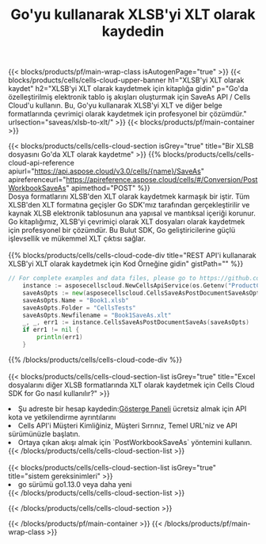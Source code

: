 ﻿---
title:  Go'yu kullanarak XLSB'yi XLT olarak kaydedin
description:  XLSB formatındaki dosyayı XLT formatındaki dosya olarak kaydetmek için Go için Aspose.Cells Cloud SDK'yı kullanma.
---
{{< blocks/products/pf/main-wrap-class isAutogenPage="true" >}}
{{< blocks/products/cells/cells-cloud-upper-banner h1="XLSB\'yi XLT olarak kaydet" h2="XLSB\'yi XLT olarak kaydetmek için kitaplığa gidin" p="Go\'da özelleştirilmiş elektronik tablo iş akışları oluşturmak için SaveAs API / Cells Cloud\'u kullanın. Bu, Go\'yu kullanarak XLSB\'yi XLT ve diğer belge formatlarında çevrimiçi olarak kaydetmek için profesyonel bir çözümdür." urlsection="saveas/xlsb-to-xlt/" >}}
{{< blocks/products/pf/main-container >}}

{{< blocks/products/cells/cells-cloud-section isGrey="true" title="Bir XLSB dosyasını Go\'da XLT olarak kaydetme" >}}
{{% blocks/products/cells/cells-cloud-api-reference apiurl="https://api.aspose.cloud/v3.0/cells/{name}/SaveAs" apireferenceurl="https://apireference.aspose.cloud/cells/#/Conversion/PostWorkbookSaveAs" apimethod="POST" %}}
<br/>
Dosya formatlarını XLSB'den XLT olarak kaydetmek karmaşık bir iştir. Tüm XLSB'den XLT formatına geçişler Go SDK'mız tarafından gerçekleştirilir ve kaynak XLSB elektronik tablosunun ana yapısal ve mantıksal içeriği korunur. Go kitaplığımız, XLSB'yi çevrimiçi olarak XLT dosyaları olarak kaydetmek için profesyonel bir çözümdür. Bu Bulut SDK, Go geliştiricilerine güçlü işlevsellik ve mükemmel XLT çıktısı sağlar.
<br/>
<br/>
{{% blocks/products/cells/cells-cloud-code-div title="REST API\'i kullanarak XLSB\'yi XLT olarak kaydetmek için Kod Örneğine gidin" gistPath="" %}}
  
```go
// For complete examples and data files, please go to https://github.com/aspose-cells-cloud/aspose-cells-cloud-go/
    instance := asposecellscloud.NewCellsApiService(os.Getenv("ProductClientId"), os.Getenv("ProductClientSecret"))
    saveAsOpts := new(asposecellscloud.CellsSaveAsPostDocumentSaveAsOpts)
    saveAsOpts.Name = "Book1.xlsb"
    saveAsOpts.Folder = "CellsTests"
    saveAsOpts.Newfilename = "Book1SaveAs.xlt"
    _, _, err1 := instance.CellsSaveAsPostDocumentSaveAs(saveAsOpts)
    if err1 != nil {
	    println(err1)
    }
```
  
{{% /blocks/products/cells/cells-cloud-code-div %}}
<br/>
<br/>
{{< blocks/products/cells/cells-cloud-section-list isGrey="true" title="Excel dosyalarını diğer XLSB formatlarında XLT olarak kaydetmek için Cells Cloud SDK for Go nasıl kullanılır?" >}}
<li> Şu adreste bir hesap kaydedin:<a href="https://dashboard.aspose.cloud/">Gösterge Paneli</a> ücretsiz almak için API kota ve yetkilendirme ayrıntılarını</li>
<li>Cells API'i Müşteri Kimliğiniz, Müşteri Sırrınız, Temel URL'niz ve API sürümünüzle başlatın.</li>
<li>Ortaya çıkan akışı almak için `PostWorkbookSaveAs` yöntemini kullanın.</li>
{{< /blocks/products/cells/cells-cloud-section-list >}}
<br/>
<br/>
{{< blocks/products/cells/cells-cloud-section-list isGrey="true" title="sistem gereksinimleri" >}}
<li>go sürümü go1.13.0 veya daha yeni</li>
{{< /blocks/products/cells/cells-cloud-section-list >}}

{{< /blocks/products/cells/cells-cloud-section >}}

{{< /blocks/products/pf/main-container >}}
{{< /blocks/products/pf/main-wrap-class >}}

